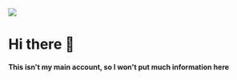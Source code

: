 <img src="https://static.vecteezy.com/system/resources/thumbnails/015/918/284/small/amethyst-mine-tunnel-inside-view-mysterious-cave-free-vector.jpg">
<h1>Hi there 👋</h1>
<h4>This isn't my main account, so I won't put much information here</h4>
<!--
**AmethysticalSquid/AmethysticalSquid** is a ✨ _special_ ✨ repository because its `README.md` (this file) appears on your GitHub profile.

Here are some ideas to get you started:

- 🔭 I’m currently working on ...
- 🌱 I’m currently learning ...
- 👯 I’m looking to collaborate on ...
- 🤔 I’m looking for help with ...
- 💬 Ask me about ...
- 📫 How to reach me: ...
- 😄 Pronouns: ...
- ⚡ Fun fact: ...
-->
